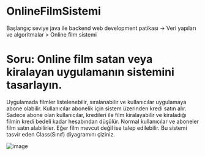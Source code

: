 # OnlineFilmSistemi
Başlangıç seviye java ile backend web development patikası -> Veri yapıları ve algoritmalar > Online film sistemi

# Soru: Online film satan veya kiralayan uygulamanın sistemini tasarlayın.

Uygulamada filmler listelenebilir, sıralanabilir ve kullanıcılar uygulamaya abone olabilir.
Kullanıcılar abonelik için sistem üzerinden kredi satın alır.
Sadece abone olan kullanıcılar, kredileri ile film kiralayabilir ve kiraladığı filmin kredi bedeli kadar hesabından düşülür.
Normal kullanıcılar ve aboneler film satın alabilirler.
Eğer film mevcut değil ise talep edilebilir.
Bu sistemi tasvir eden Class(Sınıf) diyagramını çiziniz.


![image](https://user-images.githubusercontent.com/102998968/161644882-d46ef0e1-3851-4ab3-8dcb-259cf98819f7.png)

